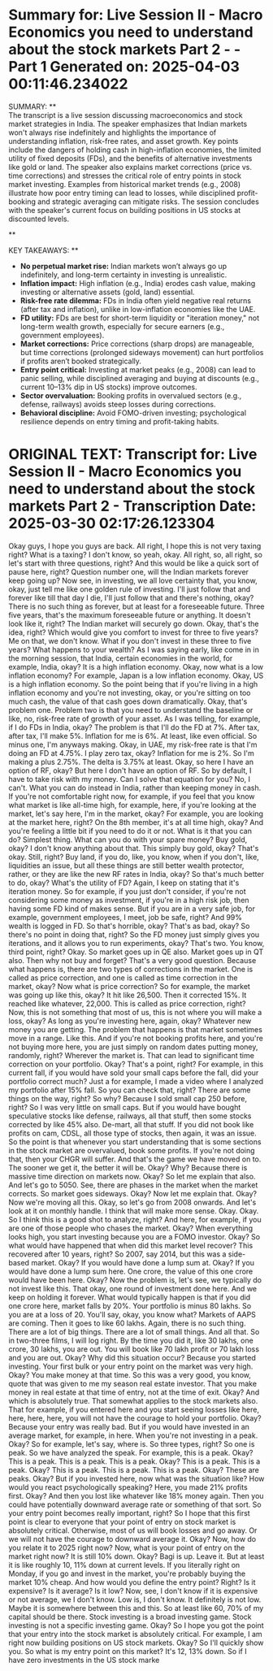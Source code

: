 Summary for: Live Session II - Macro Economics you need to understand about the stock markets Part 2 - - Part 1
Generated on: 2025-04-03 00:11:46.234022
==================================================

SUMMARY:
**  
The transcript is a live session discussing macroeconomics and stock market strategies in India. The speaker emphasizes that Indian markets won't always rise indefinitely and highlights the importance of understanding inflation, risk-free rates, and asset growth. Key points include the dangers of holding cash in high-inflation economies, the limited utility of fixed deposits (FDs), and the benefits of alternative investments like gold or land. The speaker also explains market corrections (price vs. time corrections) and stresses the critical role of entry points in stock market investing. Examples from historical market trends (e.g., 2008) illustrate how poor entry timing can lead to losses, while disciplined profit-booking and strategic averaging can mitigate risks. The session concludes with the speaker's current focus on building positions in US stocks at discounted levels.

**

KEY TAKEAWAYS:
**  
- **No perpetual market rise:** Indian markets won’t always go up indefinitely, and long-term certainty in investing is unrealistic.  
- **Inflation impact:** High inflation (e.g., India) erodes cash value, making investing or alternative assets (gold, land) essential.  
- **Risk-free rate dilemma:** FDs in India often yield negative real returns (after tax and inflation), unlike in low-inflation economies like the UAE.  
- **FD utility:** FDs are best for short-term liquidity or "iteration money," not long-term wealth growth, especially for secure earners (e.g., government employees).  
- **Market corrections:** Price corrections (sharp drops) are manageable, but time corrections (prolonged sideways movement) can hurt portfolios if profits aren’t booked strategically.  
- **Entry point critical:** Investing at market peaks (e.g., 2008) can lead to panic selling, while disciplined averaging and buying at discounts (e.g., current 10–13% dip in US stocks) improve outcomes.  
- **Sector overvaluation:** Booking profits in overvalued sectors (e.g., defense, railways) avoids steep losses during corrections.  
- **Behavioral discipline:** Avoid FOMO-driven investing; psychological resilience depends on entry timing and profit-taking habits.

ORIGINAL TEXT:
Transcript for: Live Session II - Macro Economics you need to understand about the stock markets Part 2 -
Transcription Date: 2025-03-30 02:17:26.123304
==================================================

 Okay guys, I hope you guys are back. All right, I hope this is not very taxing right? What is a taxing? I don't know, so yeah, okay. All right, so, all right, so let's start with three questions, right? And this would be like a quick sort of pause here, right? Question number one, will the Indian markets forever keep going up? Now see, in investing, we all love certainty that, you know, okay, just tell me like one golden rule of investing. I'll just follow that and forever like till that day I die, I'll just follow that and there's nothing, okay? There is no such thing as forever, but at least for a foreseeable future. Three five years, that's the maximum foreseeable future or anything. It doesn't look like it, right? The Indian market will securely go down. Okay, that's the idea, right? Which would give you comfort to invest for three to five years? Me on that, we don't know. What if you don't invest in these three to five years? What happens to your wealth? As I was saying early, like come in in the morning session, that India, certain economies in the world, for example, India, okay? It is a high inflation economy. Okay, now what is a low inflation economy? For example, Japan is a low inflation economy. Okay, US is a high inflation economy. So the point being that if you're living in a high inflation economy and you're not investing, okay, or you're sitting on too much cash, the value of that cash goes down dramatically. Okay, that's problem one. Problem two is that you need to understand the baseline or like, no, risk-free rate of growth of your asset. As I was telling, for example, if I do FDs in India, okay? The problem is that I'll do the FD at 7%. After tax, after tax, I'll make 5%. Inflation for me is 6%. At least, like even official. So minus one, I'm anyways making. Okay, in UAE, my risk-free rate is that I'm doing an FD at 4.75%. I play zero tax, okay? Inflation for me is 2%. So I'm making a plus 2.75%. The delta is 3.75% at least. Okay, so here I have an option of RF, okay? But here I don't have an option of RF. So by default, I have to take risk with my money. Can I solve that equation for you? No, I can't. What you can do instead in India, rather than keeping money in cash. If you're not comfortable right now, for example, if you feel that you know what market is like all-time high, for example, here, if you're looking at the market, let's say here, I'm in the market, okay? For example, you are looking at the market here, right? On the 8th member, it's at all time high, okay? And you're feeling a little bit if you need to do it or not. What is it that you can do? Simplest thing. What can you do with your spare money? Buy gold, okay? I don't know anything about that. This simply buy gold, okay? That's okay. Still, right? Buy land, if you do, like, you know, when if you don't, like, liquidities an issue, but all these things are still better wealth protector, rather, or they are like the new RF rates in India, okay? So that's much better to do, okay? What's the utility of FD? Again, I keep on stating that it's iteration money. So for example, if you just don't consider, if you're not considering some money as investment, if you're in a high risk job, then having some FD kind of makes sense. But if you are in a very safe job, for example, government employees, I meet, job be safe, right? And 99% wealth is logged in FD. So that's horrible, okay? That's as bad, okay? So there's no point in doing that, right? So the FD money just simply gives you iterations, and it allows you to run experiments, okay? That's two. You know, third point, right? Okay. So market goes up in QE also. Market goes up in QT also. Then why not buy and forget? That's a very good question. Because what happens is, there are two types of corrections in the market. One is called as price correction, and one is called as time correction in the market, okay? Now what is price correction? So for example, the market was going up like this, okay? It hit like 26,500. Then it corrected 15%. It reached like whatever, 22,000. This is called as price correction, right? Now, this is not something that most of us, this is not where you will make a loss, okay? As long as you're investing here, again, okay? Whatever new money you are getting. The problem that happens is that market sometimes move in a range. Like this. And if you're not booking profits here, and you're not buying more here, you are just simply on random dates putting money, randomly, right? Wherever the market is. That can lead to significant time correction on your portfolio. Okay? That's a point, right? For example, in this current fall, if you would have sold your small caps before the fall, did your portfolio correct much? Just a for example, I made a video where I analyzed my portfolio after 15% fall. So you can check that, right? There are some things on the way, right? So why? Because I sold small cap 250 before, right? So I was very little on small caps. But if you would have bought speculative stocks like defense, railways, all that stuff, then some stocks corrected by like 45% also. De-mart, all that stuff. If you did not book like profits on cam, CDSL, all those type of stocks, then again, it was an issue. So the point is that whenever you start understanding that is some sections in the stock market are overvalued, book some profits. If you're not doing that, then your CHGR will suffer. And that's the game we have moved on to. The sooner we get it, the better it will be. Okay? Why? Because there is massive time direction on markets now. Okay? So let me explain that also. And let's go to 5050. See, there are phases in the market when the market corrects. So market goes sideways. Okay? Now let me explain that. Okay? Now we're moving all this. Okay, so let's go from 2008 onwards. And let's look at it on monthly handle. I think that will make more sense. Okay. Okay. So I think this is a good shot to analyze, right? And here, for example, if you are one of those people who chases the market. Okay? When everything looks high, you start investing because you are a FOMO investor. Okay? So what would have happened that when did this market level recover? This recovered after 10 years, right? So 2007, say 2014, but this was a side-based market. Okay? If you would have done a lump sum at. Okay? If you would have done a lump sum here. One crore, the value of this one crore would have been here. Okay? Now the problem is, let's see, we typically do not invest like this. That okay, one round of investment done here. And we keep on holding it forever. What would typically happen is that if you did one crore here, market falls by 20%. Your portfolio is minus 80 lakhs. So you are at a loss of 20. You'll say, okay, you know what? Markets of AAPS are coming. Then it goes to like 60 lakhs. Again, there is no such thing. There are a lot of big things. There are a lot of small things. And all that. So in two-three films, I will log right. By the time you did it, like 30 lakhs, one crore, 30 lakhs, you are out. You will book like 70 lakh profit or 70 lakh loss and you are out. Okay? Why did this situation occur? Because you started investing. Your first bulk or your entry point on the market was very high. Okay? You make money at that time. So this was a very good, you know, quote that was given to me my season real estate investor. That you make money in real estate at that time of entry, not at the time of exit. Okay? And which is absolutely true. That somewhat applies to the stock markets also. That for example, if you entered here and you start seeing losses like here, here, here, here, you will not have the courage to hold your portfolio. Okay? Because your entry was really bad. But if you would have invested in an average market, for example, in here. When you're not investing in a peak. Okay? So for example, let's say, where is. So three types, right? So one is peak. So we have analyzed the speak. For example, this is a peak. Okay? This is a peak. This is a peak. This is a peak. Okay? This is a peak. This is a peak. Okay? This is a peak. This is a peak. This is a peak. Okay? These are peaks. Okay? But if you invested here, now what was the situation like? How would you react psychologically speaking? Here, you made 21% profits first. Okay? And then you lost like whatever like 18% money again. Then you could have potentially downward average rate or something of that sort. So your entry point becomes really important, right? So I hope that this first point is clear to everyone that your point of entry on stock market is absolutely critical. Otherwise, most of us will book losses and go away. Or we will not have the courage to downward average it. Okay? Now, how do you relate it to 2025 right now? Now, what is your point of entry on the market right now? It is still 10% down. Okay? Bagi is up. Leave it. But at least it is like roughly 10, 11% down at current levels. If you literally right on Monday, if you go and invest in the market, you're probably buying the market 10% cheap. And how would you define the entry point? Right? Is it expensive? Is it average? Is it low? Now, see, I don't know if it is expensive or not average, we I don't know. Low is, I don't know. It definitely is not low. Maybe it is somewhere between this and this. So at least like 60, 70% of my capital should be there. Stock investing is a broad investing game. Stock investing is not a specific investing game. Okay? So I hope you got the point that your entry into the stock market is absolutely critical. For example, I am right now building positions on US stock markets. Okay? So I'll quickly show you. So what is my entry point on this market? It's 12, 13% down. So if I have zero investments in the US stock marke